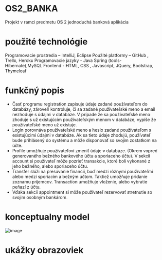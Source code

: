 # OS2_BANKA
Projekt v ramci predmetu OS 2 
jednoduchá banková aplikácia 
# použité technológie 
Programovacie prostredia – IntelliJ, Eclipse
Použité platformy – GitHub , Trello, Heroku
Programovacie jazyky - Java Spring (tools-Hibernate),MySQL
Frontend - HTML, CSS , Javascript, JQuery, Bootstrap, Thymeleaf
# funkčný popis 
* Časť programu registration zapisuje údaje zadané používateľom do databázy, zároveň kontroluje, či sa zadané používateľské meno a email nezhoduje s údajmi v databáze. V prípade že sa používateľské meno zhoduje s už existujúcim používateľským menom v databáze, vypíše že používateľské meno už existuje.
* Login porovnáva používateľské meno a heslo zadané používateľom s existujúcimi údajmi v databáze. Ak sa tieto údaje zhodujú, používateľ bude prihlásený do systému a môže disponovať so svojim zostatkom na účte.
* Profile umožňuje používateľovi zmeniť údaje v databáze. (Okrem vopred generovaného bežného bankového účtu a sporiaceho účtu).
V sekcii account si používateľ môže pozrieť transakcie, ktoré boli vykonané z jeho bežného, alebo sporiaceho účtu.
* Transfer slúži na presúvanie financií, buď medzi rôznymi používateľmi alebo medzi sporiacim a bežným účtom. Taktiež umožňuje pridanie zoznamu príjemcov.
Transaction umožňuje vloženie, alebo vybratie peňazí z účtu.
* Vďaka sekcii appointment si môže používateľ rezervovať stretnutie so svojim osobným bankárom. 
# konceptualny model 
![image](https://github.com/martinjankech/OS2_BANKA/assets/63880926/8b984bd7-fcff-4dc3-b4fe-2ef2da65af33)
# ukážky obrazoviek


